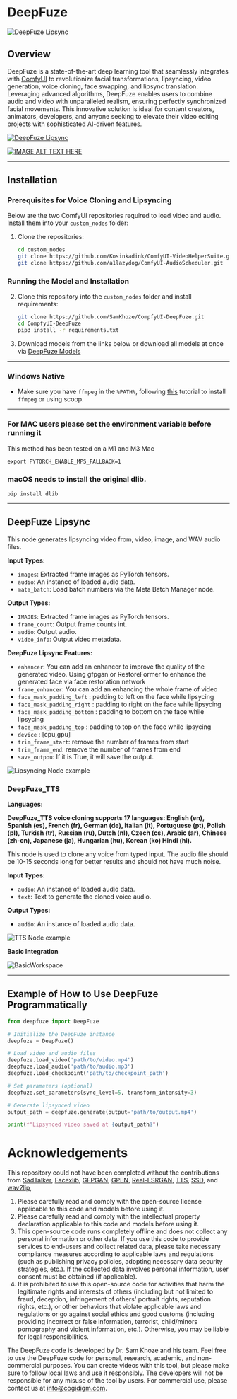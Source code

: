 # DeepFuze 

![DeepFuze Lipsync](https://user-images.githubusercontent.com/4397546/222490039-b1f6156b-bf00-405b-9fda-0c9a9156f991.gif)


## Overview

DeepFuze is a state-of-the-art deep learning tool that seamlessly integrates with [ComfyUI](https://github.com/comfyanonymous/ComfyUI) to revolutionize facial transformations, lipsyncing, video generation, voice cloning, face swapping, and lipsync translation. Leveraging advanced algorithms, DeepFuze enables users to combine audio and video with unparalleled realism, ensuring perfectly synchronized facial movements. This innovative solution is ideal for content creators, animators, developers, and anyone seeking to elevate their video editing projects with sophisticated AI-driven features.


[![DeepFuze Lipsync](https://github.com/SamKhoze/ComfyUI-DeepFuze/blob/main/imgs/DeepFuze_Lipsync.jpg)](https://www.youtube.com/watch?v=9WbvlOK_BlI "DeepFuze Lipsync")

[![IMAGE ALT TEXT HERE](https://github.com/SamKhoze/ComfyUI-DeepFuze/blob/main/imgs/DeepFuze_Lipsync_02.jpg)](https://www.youtube.com/watch?v=1c5TK3zTKr8)

---

## Installation

### Prerequisites for Voice Cloning and Lipsyncing

Below are the two ComfyUI repositories required to load video and audio. Install them into your `custom_nodes` folder:

1. Clone the repositories:
    ```bash
    cd custom_nodes
    git clone https://github.com/Kosinkadink/ComfyUI-VideoHelperSuite.git
    git clone https://github.com/a1lazydog/ComfyUI-AudioScheduler.git
    ```

### Running the Model and Installation

2. Clone this repository into the `custom_nodes` folder and install requirements:
    ```bash
    git clone https://github.com/SamKhoze/CompfyUI-DeepFuze.git
    cd CompfyUI-DeepFuze
    pip3 install -r requirements.txt
    ```

3. Download models from the links below or download all models at once via [DeepFuze Models](https://drive.google.com/drive/folders/1dyu81WAP7_us8-loHjOXZzBJETNeJYJk?usp=sharing) 
----

### Windows Native

- Make sure you have `ffmpeg` in the `%PATH%`, following [this](https://www.geeksforgeeks.org/how-to-install-ffmpeg-on-windows/) tutorial to install `ffmpeg` or using scoop.

----

### For MAC users please set the environment variable before running it
This method has been tested on a M1 and M3 Mac 

```
export PYTORCH_ENABLE_MPS_FALLBACK=1
```
### macOS needs to install the original dlib.
```
pip install dlib 
```
---

## DeepFuze Lipsync

This node generates lipsyncing video from, video, image, and WAV audio files.

**Input Types:**
- `images`: Extracted frame images as PyTorch tensors.
- `audio`: An instance of loaded audio data.
- `mata_batch`: Load batch numbers via the Meta Batch Manager node.

**Output Types:**
- `IMAGES`: Extracted frame images as PyTorch tensors.
- `frame_count`: Output frame counts int.
- `audio`: Output audio.
- `video_info`: Output video metadata.

**DeepFuze Lipsync Features:**
- `enhancer`: You can add an enhancer to improve the quality of the generated video. Using gfpgan or RestoreFormer to enhance the generated face via face restoration network
- `frame_enhancer`: You can add an enhancing the whole frame of video
- `face_mask_padding_left` : padding to left on the face while lipsycing
- `face_mask_padding_right` : padding to right on the face while lipsycing
- `face_mask_padding_bottom` : padding to bottom on the face while lipsycing
- `face_mask_padding_top` : padding to top on the face while lipsycing
- `device` : [cpu,gpu]
- `trim_frame_start`: remove the number of frames from start
- `trim_frame_end`: remove the number of frames from end
- `save_outpou`: If it is True, it will save the output.

![Lipsyncing Node example](https://github.com/SamKhoze/ComfyUI-DeepFuze/blob/main/examples/node.jpeg)

### DeepFuze_TTS

**Languages:**

**DeepFuze_TTS voice cloning supports 17 languages: English (en), Spanish (es), French (fr), German (de), Italian (it), Portuguese (pt), Polish (pl), Turkish (tr), Russian (ru), Dutch (nl), Czech (cs), Arabic (ar), Chinese (zh-cn), Japanese (ja), Hungarian (hu), Korean (ko) Hindi (hi).**

This node is used to clone any voice from typed input. The audio file should be 10-15 seconds long for better results and should not have much noise. 

**Input Types:**
- `audio`: An instance of loaded audio data.
- `text`: Text to generate the cloned voice audio.

**Output Types:**
- `audio`: An instance of loaded audio data.

![TTS Node example](https://github.com/SamKhoze/ComfyUI-DeepFuze/blob/main/imgs/DeepFuze_TTS.jpg)


**Basic Integration**

![BasicWorkspace](https://github.com/SamKhoze/ComfyUI-DeepFuze/blob/main/imgs/BasicWorkspace.jpg)

---

## Example of How to Use DeepFuze Programmatically

```python
from deepfuze import DeepFuze

# Initialize the DeepFuze instance
deepfuze = DeepFuze()

# Load video and audio files
deepfuze.load_video('path/to/video.mp4')
deepfuze.load_audio('path/to/audio.mp3')
deepfuze.load_checkpoint('path/to/checkpoint_path')

# Set parameters (optional)
deepfuze.set_parameters(sync_level=5, transform_intensity=3)

# Generate lipsynced video
output_path = deepfuze.generate(output='path/to/output.mp4')

print(f"Lipsynced video saved at {output_path}")
```

# Acknowledgements

This repository could not have been completed without the contributions from [SadTalker](https://github.com/OpenTalker/SadTalker/tree/main), [Facexlib](https://github.com/xinntao/facexlib), [GFPGAN](https://github.com/TencentARC/GFPGAN), [GPEN](https://github.com/yangxy/GPEN), [Real-ESRGAN](https://github.com/xinntao/Real-ESRGAN), [TTS](https://github.com/coqui-ai/TTS/tree/dev), [SSD](https://pytorch.org/hub/nvidia_deeplearningexamples_ssd/), and [wav2lip](https://github.com/Rudrabha/Wav2Lip), 

1. Please carefully read and comply with the open-source license applicable to this code and models before using it. 
2. Please carefully read and comply with the intellectual property declaration applicable to this code and models before using it.
3. This open-source code runs completely offline and does not collect any personal information or other data. If you use this code to provide services to end-users and collect related data, please take necessary compliance measures according to applicable laws and regulations (such as publishing privacy policies, adopting necessary data security strategies, etc.). If the collected data involves personal information, user consent must be obtained (if applicable). 
4. It is prohibited to use this open-source code for activities that harm the legitimate rights and interests of others (including but not limited to fraud, deception, infringement of others' portrait rights, reputation rights, etc.), or other behaviors that violate applicable laws and regulations or go against social ethics and good customs (including providing incorrect or false information, terrorist, child/minors pornography and violent information, etc.). Otherwise, you may be liable for legal responsibilities.

The DeepFuze code is developed by Dr. Sam Khoze and his team. Feel free to use the DeepFuze code for personal, research, academic, and non-commercial purposes. You can create videos with this tool, but please make sure to follow local laws and use it responsibly. The developers will not be responsible for any misuse of the tool by users. For commercial use, please contact us at info@cogidigm.com.
